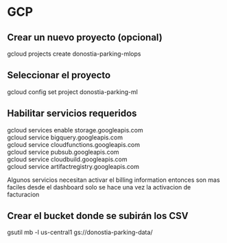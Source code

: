 # GCP

## Crear un nuevo proyecto (opcional)
gcloud projects create donostia-parking-mlops

## Seleccionar el proyecto
gcloud config set project donostia-parking-ml

## Habilitar servicios requeridos
gcloud services enable storage.googleapis.com \
gcloud service bigquery.googleapis.com \
gcloud service cloudfunctions.googleapis.com \
gcloud service pubsub.googleapis.com \
gcloud service cloudbuild.googleapis.com \
gcloud service artifactregistry.googleapis.com

Algunos servicios necesitan activar el billing information entonces son mas faciles desde el dashboard 
solo se hace una vez la activacion de facturacion

## Crear el bucket donde se subirán los CSV
gsutil mb -l us-central1 gs://donostia-parking-data/
